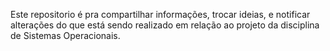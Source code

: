 Este repositorio é pra compartilhar informações, trocar ideias, e notificar alterações do que está sendo realizado em relação ao projeto da disciplina de Sistemas Operacionais.
